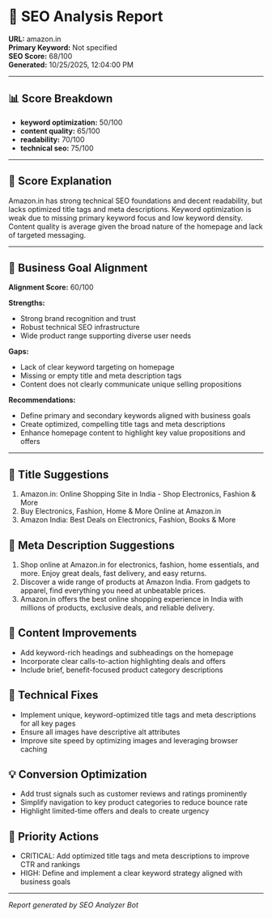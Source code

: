 # 🧠 SEO Analysis Report  
**URL:** amazon.in  
**Primary Keyword:** Not specified  
**SEO Score:** 68/100  
**Generated:** 10/25/2025, 12:04:00 PM

---

## 📊 Score Breakdown
- **keyword optimization:** 50/100
- **content quality:** 65/100
- **readability:** 70/100
- **technical seo:** 75/100

---

## 💬 Score Explanation
Amazon.in has strong technical SEO foundations and decent readability, but lacks optimized title tags and meta descriptions. Keyword optimization is weak due to missing primary keyword focus and low keyword density. Content quality is average given the broad nature of the homepage and lack of targeted messaging.

---

## 🎯 Business Goal Alignment
**Alignment Score:** 60/100

**Strengths:**
- Strong brand recognition and trust
- Robust technical SEO infrastructure
- Wide product range supporting diverse user needs


**Gaps:**
- Lack of clear keyword targeting on homepage
- Missing or empty title and meta description tags
- Content does not clearly communicate unique selling propositions


**Recommendations:**
- Define primary and secondary keywords aligned with business goals
- Create optimized, compelling title tags and meta descriptions
- Enhance homepage content to highlight key value propositions and offers

---

## 📝 Title Suggestions
1. Amazon.in: Online Shopping Site in India - Shop Electronics, Fashion & More
2. Buy Electronics, Fashion, Home & More Online at Amazon.in
3. Amazon India: Best Deals on Electronics, Fashion, Books & More

## 🧾 Meta Description Suggestions
1. Shop online at Amazon.in for electronics, fashion, home essentials, and more. Enjoy great deals, fast delivery, and easy returns.
2. Discover a wide range of products at Amazon India. From gadgets to apparel, find everything you need at unbeatable prices.
3. Amazon.in offers the best online shopping experience in India with millions of products, exclusive deals, and reliable delivery.

## 🧩 Content Improvements
- Add keyword-rich headings and subheadings on the homepage
- Incorporate clear calls-to-action highlighting deals and offers
- Include brief, benefit-focused product category descriptions

## 🧱 Technical Fixes
- Implement unique, keyword-optimized title tags and meta descriptions for all key pages
- Ensure all images have descriptive alt attributes
- Improve site speed by optimizing images and leveraging browser caching

## 💡 Conversion Optimization
- Add trust signals such as customer reviews and ratings prominently
- Simplify navigation to key product categories to reduce bounce rate
- Highlight limited-time offers and deals to create urgency

## 🚀 Priority Actions
- CRITICAL: Add optimized title tags and meta descriptions to improve CTR and rankings
- HIGH: Define and implement a clear keyword strategy aligned with business goals

---

*Report generated by SEO Analyzer Bot*